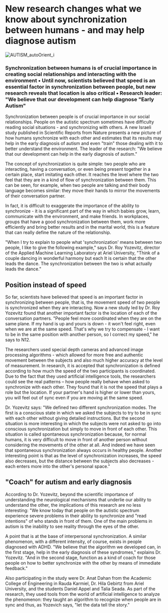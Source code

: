 # New research changes what we know about synchronization between humans - and may help diagnose autism

![AUTISM_autoOrient_i](https://github.com/TaliaSeada/Classifying_Interpersonal_Synchronization_States_Research/assets/78349342/0a9650ce-4ece-445f-8c51-20411e74bd76)

### Synchronization between humans is of crucial importance in creating social relationships and interacting with the environment • Until now, scientists believed that speed is an essential factor in synchronization between people, but new research reveals that location is also critical • Research leader: "We believe that our development can help diagnose "Early Autism"
Synchronization between people is of crucial importance in our social relationships. People on the autistic spectrum sometimes have difficulty reading social situations - and synchronizing with others. A new Israeli study published in Scientific Reports from Nature presents a new picture of how humans synchronize with each other and estimates that its results may help in the early diagnosis of autism and even "train" those dealing with it to better understand the environment. The leader of the research: "We believe that our development can help in the early diagnosis of autism."

The concept of synchronization is quite simple: two people who are interacting, having a conversation, or even being present together in a certain place, start imitating each other. It reaches the level where the two feel that they are in a kind of flow of synchronization between them. This can be seen, for example, when two people are talking and their body language becomes similar: they move their hands to mirror the movements of their conversation partner. 

In fact, it is difficult to exaggerate the importance of the ability to synchronize - it is a significant part of the way in which babies grow, learn, communicate with the environment, and make friends. In workplaces, groups that have a good synchronization between them, work more efficiently and bring better results and in the marital world, this is a feature that can really define the nature of the relationship.

"When I try to explain to people what 'synchronization' means between two people, I like to give the following example," says Dr. Roy Yozevitz, director of the Applied Machine Learning Laboratory at Ariel University, "Think of a couple dancing in wonderful harmony but each It is certain that the other leads the dance. The synchronization between the two is what actually leads the dance."

## Position instead of speed
So far, scientists have believed that speed is an important factor in synchronizing between people, that is, the movement speed of two people is synchronized when they are interacting. Now a new study led by Dr. Roy Yozevitz found that another important factor is the location of each of the conversation partners. "People feel more coordinated when they are on the same plane. If my hand is up and yours is down - it won't feel right, even when we are at the same speed. That's why we try to compensate - I want to be in the same position with another person, so I correct my speed," he says to N12.

The researchers used special depth cameras and advanced image processing algorithms - which allowed for more free and authentic movement between the subjects and also much higher accuracy at the level of measurement. In research, it is accepted that synchronization is defined according to how much the speed of the two participants is coordinated. Due to the fact that they used artificial intelligence tools, the researchers could see the real patterns – how people really behave when asked to synchronize with each other. They found that it is not the speed that plays a role but the location. If your partner's hand is higher or lower than yours, you will feel out of sync even if you are moving at the same speed.

Dr. Yozevitz says: "We defined two different synchronization modes. The first is a conscious state in which we asked the subjects to try to be in sync with each other without giving detailed instructions. But the second situation is more interesting in which the subjects were not asked to go into conscious synchronization but simply to move in front of each other. This situation is called spontaneous synchronization because, for normal humans, it is very difficult to move in front of another person without considering the movements of the other at all. And indeed we have seen that spontaneous synchronization always occurs in healthy people. Another interesting point is that as the level of synchronization increases, the speed also decreases, but the distance between the subjects also decreases - each enters more into the other's personal space."

## "Coach" for autism and early diagnosis
According to Dr. Yozevitz, beyond the scientific importance of understanding the neurological mechanisms that underlie our ability to understand the other, the implications of this research are no less interesting: "We know today that people on the autistic spectrum experience severe problems in their ability to synchronize and "read intentions" of who stands in front of them. One of the main problems in autism is the inability to see reality through the eyes of the other.

A point that is at the base of interpersonal synchronization. A similar phenomenon, with a different intensity, of course, exists in people diagnosed with ADHD. "We believe that the algorithm we developed can, in the first stage, help in the early diagnosis of these syndromes," explains Dr. Yozevitz. "And in the second stage, function as a kind of coach for those people on how to better synchronize with the other by means of immediate feedback."

Also participating in the study were Dr. Anat Dahan from the Academic College of Engineering in Rauda Karmiel, Dr. Hila Gebirtz from Ariel University, and the students Daniel Appel and Talia Seada. As part of the research, they used tools from the world of artificial intelligence to analyze the phenomenon: they taught an algorithm to recognize when people are in sync and thus, as Yozevich says, "let the data tell the story."

